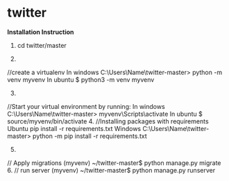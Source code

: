 # twitter
<b>Installation Instruction</b>
1.  cd twitter/master

2.
//create a virtualenv 
    In windows
    C:\Users\Name\twitter-master> python -m venv myvenv
    In ubuntu
    $ python3 -m venv myvenv
    
3.
//Start your virtual environment by running:
    In windows
    C:\Users\Name\twitter-master> myvenv\Scripts\activate
    In ubuntu
    $ source/myvenv/bin/activate
 4.
 //Installing packages with requirements
    Ubuntu
    pip install -r requirements.txt
    Windows
    C:\Users\Name\twitter-master> python -m pip install -r requirements.txt
  
  
 5. 
 // Apply migrations
    (myvenv) ~/twitter-master$ python manage.py migrate
 6.
 // run server
    (myvenv) ~/twitter-master$ python manage.py runserver
    
